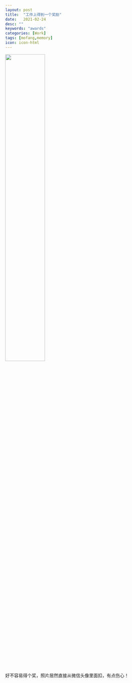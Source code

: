 ```yaml
---
layout: post
title:  "工作上得到一个奖励"
date:   2021-02-24
desc: ""
keywords: "awards"
categories: [Work]
tags: [mofang,memory]
icon: icon-html
---
```


<img src="{{site.img_path}}/blog/awards-in-q4/gpstopconsultant.PNG" width="50%" >

好不容易得个奖，照片居然直接从微信头像里面扣，有点伤心！
